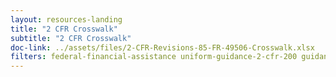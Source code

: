 ```yaml
---
layout: resources-landing
title: "2 CFR Crosswalk"
subtitle: "2 CFR Crosswalk"
doc-link: ../assets/files/2-CFR-Revisions-85-FR-49506-Crosswalk.xlsx
filters: federal-financial-assistance uniform-guidance-2-cfr-200 guidance
---
```

